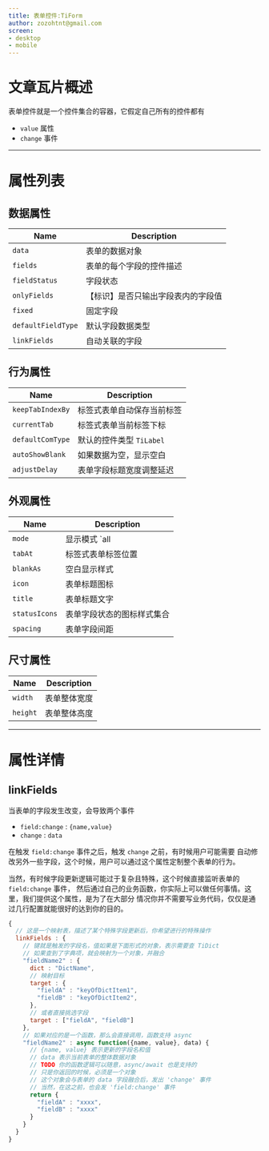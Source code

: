 ```yaml
---
title: 表单控件:TiForm
author: zozohtnt@gmail.com
screen:
- desktop
- mobile
---
```


# 文章瓦片概述

表单控件就是一个控件集合的容器，它假定自己所有的控件都有

- `value` 属性
- `change` 事件

-------------------------------------------------------------
# 属性列表

## 数据属性

| Name               | Description                        |
| ------------------ | ---------------------------------- |
| `data`             | 表单的数据对象                     |
| `fields`           | 表单的每个字段的控件描述           |
| `fieldStatus`      | 字段状态                           |
| `onlyFields`       | 【标识】是否只输出字段表内的字段值 |
| `fixed`            | 固定字段                           |
| `defaultFieldType` | 默认字段数据类型                   |
| `linkFields`       | 自动关联的字段                     |

## 行为属性

| Name             | Description                |
| ---------------- | -------------------------- |
| `keepTabIndexBy` | 标签式表单自动保存当前标签 |
| `currentTab`     | 标签式表单当前标签下标     |
| `defaultComType` | 默认的控件类型 `TiLabel`   |
| `autoShowBlank`  | 如果数据为空，显示空白     |
| `adjustDelay`    | 表单字段标题宽度调整延迟   |

## 外观属性

| Name          | Description                |
| ------------- | -------------------------- |
| `mode`        | 显示模式 `all|tab`         |
| `tabAt`       | 标签式表单标签位置         |
| `blankAs`     | 空白显示样式               |
| `icon`        | 表单标题图标               |
| `title`       | 表单标题文字               |
| `statusIcons` | 表单字段状态的图标样式集合 |
| `spacing`     | 表单字段间距               |

## 尺寸属性

| Name     | Description  |
| -------- | ------------ |
| `width`  | 表单整体宽度 |
| `height` | 表单整体高度 |

-------------------------------------------------------------
# 属性详情

## linkFields

当表单的字段发生改变，会导致两个事件

- `field:change` : `{name,value}`
- `change` : `data`

在触发 `field:change` 事件之后，触发 `change` 之前，有时候用户可能需要
自动修改另外一些字段，这个时候，用户可以通过这个属性定制整个表单的行为。

当然，有时候字段更新逻辑可能过于复杂且特殊，这个时候直接监听表单的 `field:change` 事件，
然后通过自己的业务函数，你实际上可以做任何事情。这里，我们提供这个属性，是为了在大部分
情况你并不需要写业务代码，仅仅是通过几行配置就能很好的达到你的目的。

```js
{
  // 这是一个映射表，描述了某个特殊字段更新后，你希望进行的特殊操作
  linkFields : {
    // 键就是触发的字段名，值如果是下面形式的对象，表示需要查 TiDict
    // 如果查到了字典项，就会映射为一个对象，并融合
    "fieldName2" : {
      dict : "DictName",
      // 映射目标
      target : {
        "fieldA" : "keyOfDictItem1",
        "fieldB" : "keyOfDictItem2",
      },
      // 或者直接挑选字段
      target : ["fieldA", "fieldB"]
    },
    // 如果对应的是一个函数，那么会直接调用，函数支持 async
    "fieldName2" : async function({name, value}, data) {
      // {name, value} 表示更新的字段名和值
      // data 表示当前表单的整体数据对象
      // TODO 你的函数逻辑可以随意，async/await 也是支持的
      // 只是你返回的时候，必须是一个对象
      // 这个对象会与表单的 data 字段融合后，发出 'change' 事件
      // 当然，在这之前，也会发 'field:change' 事件
      return {
        "fieldA" : "xxxx",
        "fieldB" : "xxxx"
      }
    }
  }
}
```